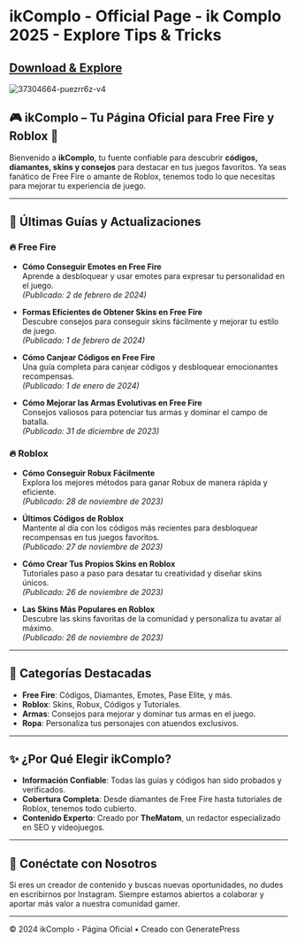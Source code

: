 # ikComplo - Official Page - ik Complo 2025 - Explore Tips & Tricks

## [Download & Explore](https://modmeme.com/)

![37304664-puezrr6z-v4](https://github.com/user-attachments/assets/c040318e-3807-4a60-8975-ae18c48b6650)

## 🎮 **ikComplo – Tu Página Oficial para Free Fire y Roblox** 🚀

Bienvenido a **ikComplo**, tu fuente confiable para descubrir **códigos, diamantes, skins y consejos** para destacar en tus juegos favoritos. Ya seas fanático de Free Fire o amante de Roblox, tenemos todo lo que necesitas para mejorar tu experiencia de juego.

---

## 🌟 **Últimas Guías y Actualizaciones**

### 🔥 **Free Fire**
- **Cómo Conseguir Emotes en Free Fire**  
  Aprende a desbloquear y usar emotes para expresar tu personalidad en el juego.  
  *(Publicado: 2 de febrero de 2024)*  

- **Formas Eficientes de Obtener Skins en Free Fire**  
  Descubre consejos para conseguir skins fácilmente y mejorar tu estilo de juego.  
  *(Publicado: 1 de febrero de 2024)*  

- **Cómo Canjear Códigos en Free Fire**  
  Una guía completa para canjear códigos y desbloquear emocionantes recompensas.  
  *(Publicado: 1 de enero de 2024)*  

- **Cómo Mejorar las Armas Evolutivas en Free Fire**  
  Consejos valiosos para potenciar tus armas y dominar el campo de batalla.  
  *(Publicado: 31 de diciembre de 2023)*  

### 🔥 **Roblox**
- **Cómo Conseguir Robux Fácilmente**  
  Explora los mejores métodos para ganar Robux de manera rápida y eficiente.  
  *(Publicado: 28 de noviembre de 2023)*  

- **Últimos Códigos de Roblox**  
  Mantente al día con los códigos más recientes para desbloquear recompensas en tus juegos favoritos.  
  *(Publicado: 27 de noviembre de 2023)*  

- **Cómo Crear Tus Propios Skins en Roblox**  
  Tutoriales paso a paso para desatar tu creatividad y diseñar skins únicos.  
  *(Publicado: 26 de noviembre de 2023)*  

- **Las Skins Más Populares en Roblox**  
  Descubre las skins favoritas de la comunidad y personaliza tu avatar al máximo.  
  *(Publicado: 26 de noviembre de 2023)*  

---

## 💎 **Categorías Destacadas**
- **Free Fire**: Códigos, Diamantes, Emotes, Pase Elite, y más.  
- **Roblox**: Skins, Robux, Códigos y Tutoriales.  
- **Armas**: Consejos para mejorar y dominar tus armas en el juego.  
- **Ropa**: Personaliza tus personajes con atuendos exclusivos.  

---

## ✨ **¿Por Qué Elegir ikComplo?**
- **Información Confiable**: Todas las guías y códigos han sido probados y verificados.  
- **Cobertura Completa**: Desde diamantes de Free Fire hasta tutoriales de Roblox, tenemos todo cubierto.  
- **Contenido Experto**: Creado por **TheMatom**, un redactor especializado en SEO y videojuegos.  

---

## 📢 **Conéctate con Nosotros**
Si eres un creador de contenido y buscas nuevas oportunidades, no dudes en escribirnos por Instagram. Siempre estamos abiertos a colaborar y aportar más valor a nuestra comunidad gamer.  

---

© 2024 ikComplo - Página Oficial • Creado con GeneratePress

